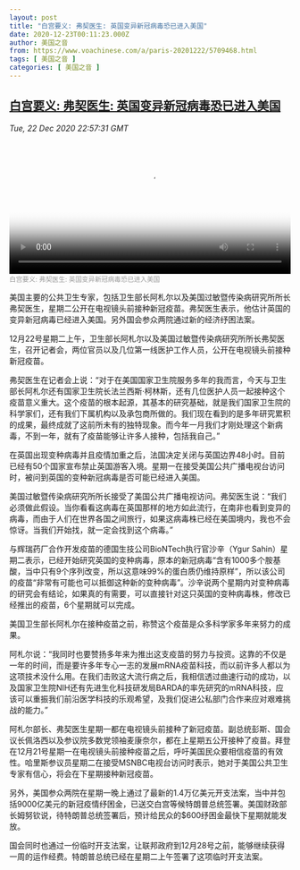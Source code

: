```yaml
---
layout: post
title: "白宫要义: 弗契医生: 英国变异新冠病毒恐已进入美国"
date: 2020-12-23T00:11:23.000Z
author: 美国之音
from: https://www.voachinese.com/a/paris-20201222/5709468.html
tags: [ 美国之音 ]
categories: [ 美国之音 ]
---
```

<!--1608682283000-->
[白宫要义: 弗契医生: 英国变异新冠病毒恐已进入美国](https://www.voachinese.com/a/paris-20201222/5709468.html)
------

<div>
<div><i>Tue, 22 Dec 2020 22:57:31 GMT</i></div><video poster="https://images.weserv.nl?url=gdb.voanews.com/fa888341-3ab0-4222-af74-1d8eefacebac_tv_r1_s_w900.jpg" src="https://av.voanews.com/Videoroot/Pangeavideo/2020/12/f/fa/fa888341-3ab0-4222-af74-1d8eefacebac_240p.mp4" style="width:100%" controls></video><div><small style="color: #999;">白宫要义: 弗契医生: 英国变异新冠病毒恐已进入美国</small></div><p>美国主要的公共卫生专家，包括卫生部长阿札尔以及美国过敏暨传染病研究所所长弗契医生，星期二公开在电视镜头前接种新冠疫苗。弗契医生表示，他估计英国的变异新冠病毒已经进入美国。另外国会参众两院通过新的经济纾困法案。</p><p>12月22号星期二上午，卫生部长阿札尔以及美国过敏暨传染病研究所所长弗契医生，召开记者会，两位官员以及几位第一线医护工作人员，公开在电视镜头前接种新冠疫苗。</p><p>弗契医生在记者会上说：“对于在美国国家卫生院服务多年的我而言，今天与卫生部长阿札尔还有国家卫生院长法兰西斯·柯林斯，还有几位医护人员一起接种这个疫苗意义重大。这个疫苗的根本起源，其基本的研究基础，就是我们国家卫生院的科学家们，还有我们下属机构以及承包商所做的。我们现在看到的是多年研究累积的成果，最终成就了这前所未有的独特现象。而今年一月我们才刚处理这个新病毒，不到一年，就有了疫苗能够让许多人接种，包括我自己。” </p><p>在英国出现变种病毒并且疫情加重之后，法国决定关闭与英国边界48小时。目前已经有50个国家宣布禁止英国游客入境。星期一在接受美国公共广播电视台访问时，被问到英国的变种新冠病毒是否可能已经进入美国。</p><p>美国过敏暨传染病研究所所长接受了美国公共广播电视访问。弗契医生说：“我们必须做此假设。当你看看这病毒在英国那样的地方如此流行，在南非也看到变异的病毒，而由于人们在世界各国之间旅行，如果这病毒株已经在美国境内，我也不会惊讶。当我们开始找，就一定会找到这个病毒。” </p><p>与辉瑞药厂合作开发疫苗的德国生技公司BioNTech执行官沙辛（Ygur Sahin）星期二表示，已经开始研究英国的变种病毒，原本的新冠病毒“含有1000多个胺基酸，当中只有9个序列改变，所以这意味99%的蛋白质仍维持原样”，所以该公司的疫苗“非常有可能也可以抵御这种新的变种病毒”。沙辛说两个星期内对变种病毒的研究会有结论，如果真的有需要，可以直接针对这只英国的变种病毒株，修改已经推出的疫苗，6个星期就可以完成。 </p><p>美国卫生部长阿札尔在接种疫苗之前，称赞这个疫苗是众多科学家多年来努力的成果。</p><p>阿札尔说：“我同时也要赞扬多年来为推出这支疫苗的努力与投资。这靠的不仅是一年的时间，而是要许多年专心一志的发展mRNA疫苗科技，而以前许多人都以为这项技术没什么用。在我们击败这大流行病之后，我相信透过曲速行动的成功，以及国家卫生院NIH还有先进生化科技研发局BARDA的率先研究的mRNA科技，应该可以重振我们前沿医学科技的乐观希望，及我们促进公私部门合作来应对艰难挑战的能力。” </p><p>阿札尔部长、弗契医生星期一都在电视镜头前接种了新冠疫苗。副总统彭斯、国会议长佩洛西以及参议院多数党领袖麦康奈尔，都在上星期五公开接种了疫苗。拜登在12月21号星期一在电视镜头前接种疫苗之后，呼吁美国民众要相信疫苗的有效性。哈里斯参议员星期二在接受MSNBC电视台访问时表示，她对于美国公共卫生专家有信心，将会在下星期接种新冠疫苗。 </p><p>另外，美国参众两院在星期一晚上通过了最新的1.4万亿美元开支法案，当中并包括9000亿美元的新冠疫情纾困金，已送交白宫等候特朗普总统签署。美国财政部长姆努钦说，待特朗普总统签署后，预计给民众的$600纾困金最快下星期就能发放。 </p><p>国会同时也通过一份临时开支法案，让联邦政府到12月28号之前，能够继续获得一周的运作经费。特朗普总统已经在星期二上午签署了这项临时开支法案。</p>
</div>
